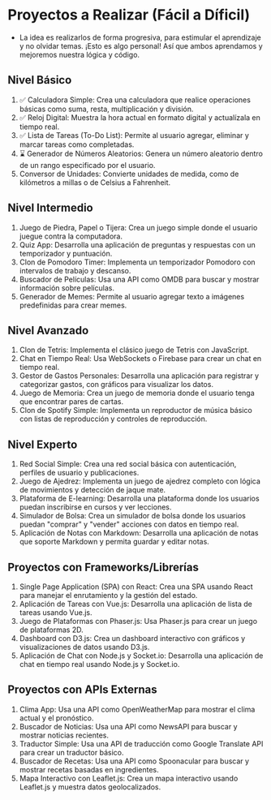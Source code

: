 # Proyectos a Realizar (Fácil a Díficil)
- La idea es realizarlos de forma progresiva, para estimular el aprendizaje y no olvidar temas.
¡Esto es algo personal! Así que ambos aprendamos y mejoremos nuestra lógica y código.

## Nivel Básico
1. ✅ Calculadora Simple: Crea una calculadora que realice operaciones básicas como suma, resta, multiplicación y división.
2. ✅ Reloj Digital: Muestra la hora actual en formato digital y actualízala en tiempo real.
3. ✅ Lista de Tareas (To-Do List): Permite al usuario agregar, eliminar y marcar tareas como completadas.
4. ⌛ Generador de Números Aleatorios: Genera un número aleatorio dentro de un rango especificado por el usuario.
5. Conversor de Unidades: Convierte unidades de medida, como de kilómetros a millas o de Celsius a Fahrenheit.

## Nivel Intermedio
1. Juego de Piedra, Papel o Tijera: Crea un juego simple donde el usuario juegue contra la computadora.
2. Quiz App: Desarrolla una aplicación de preguntas y respuestas con un temporizador y puntuación.
3. Clon de Pomodoro Timer: Implementa un temporizador Pomodoro con intervalos de trabajo y descanso.
4. Buscador de Películas: Usa una API como OMDB para buscar y mostrar información sobre películas.
5. Generador de Memes: Permite al usuario agregar texto a imágenes predefinidas para crear memes.

## Nivel Avanzado
1. Clon de Tetris: Implementa el clásico juego de Tetris con JavaScript.
2. Chat en Tiempo Real: Usa WebSockets o Firebase para crear un chat en tiempo real.
3. Gestor de Gastos Personales: Desarrolla una aplicación para registrar y categorizar gastos, con gráficos para visualizar los datos.
4. Juego de Memoria: Crea un juego de memoria donde el usuario tenga que encontrar pares de cartas.
5. Clon de Spotify Simple: Implementa un reproductor de música básico con listas de reproducción y controles de reproducción.

## Nivel Experto
1. Red Social Simple: Crea una red social básica con autenticación, perfiles de usuario y publicaciones.
2. Juego de Ajedrez: Implementa un juego de ajedrez completo con lógica de movimientos y detección de jaque mate.
3. Plataforma de E-learning: Desarrolla una plataforma donde los usuarios puedan inscribirse en cursos y ver lecciones.
4. Simulador de Bolsa: Crea un simulador de bolsa donde los usuarios puedan "comprar" y "vender" acciones con datos en tiempo real.
5. Aplicación de Notas con Markdown: Desarrolla una aplicación de notas que soporte Markdown y permita guardar y editar notas.

## Proyectos con Frameworks/Librerías
1. Single Page Application (SPA) con React: Crea una SPA usando React para manejar el enrutamiento y la gestión del estado.
2. Aplicación de Tareas con Vue.js: Desarrolla una aplicación de lista de tareas usando Vue.js.
3. Juego de Plataformas con Phaser.js: Usa Phaser.js para crear un juego de plataformas 2D.
4. Dashboard con D3.js: Crea un dashboard interactivo con gráficos y visualizaciones de datos usando D3.js.
5. Aplicación de Chat con Node.js y Socket.io: Desarrolla una aplicación de chat en tiempo real usando Node.js y Socket.io.

## Proyectos con APIs Externas
1. Clima App: Usa una API como OpenWeatherMap para mostrar el clima actual y el pronóstico.
2. Buscador de Noticias: Usa una API como NewsAPI para buscar y mostrar noticias recientes.
3. Traductor Simple: Usa una API de traducción como Google Translate API para crear un traductor básico.
4. Buscador de Recetas: Usa una API como Spoonacular para buscar y mostrar recetas basadas en ingredientes.
5. Mapa Interactivo con Leaflet.js: Crea un mapa interactivo usando Leaflet.js y muestra datos geolocalizados.